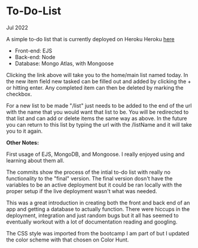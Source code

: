 # To-Do-List

Jul 2022

A simple to-do list that is currently deployed on Heroku Heroku [here](https://serene-shore-54412.herokuapp.com)

- Front-end: EJS
- Back-end: Node
- Database: Mongo Atlas, with Mongoose

Clicking the link above will take you to the home/main list named today. In the new item field new tasked can be filled out and added by clicking the + or hitting enter. Any completed item can then be deleted by marking the checkbox.

For a new list to be made "/list" just needs to be added to the end of the url with the name that you would want that list to be. You will be redirected to that list and can add or delete items the same way as above. In the future you can return to this list by typing the url with the /listName and it will take you to it again.


**Other Notes:**

First usage of EJS, MongoDB, and Mongoose. I really enjoyed using and learning about them all. 

The commits show the process of the intial to-do list with really no functionality to the "final" version. The final version dosn't have the variables to be an active deployment but it could be ran locally with the proper setup if the live deployment wasn't what was needed.

This was a great introduction in creating both the front and back end of an app and getting a database to actually function. There were hiccups in the deployment, integration and just random bugs but it all has seemed to eventually workout with a lot of documentation reading and googling.

The CSS style was imported from the bootcamp I am part of but I updated the color scheme with that chosen on Color Hunt.
